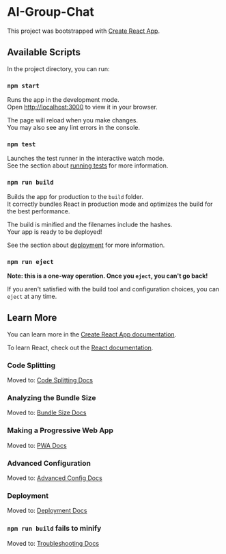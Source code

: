# AI-Group-Chat

This project was bootstrapped with [Create React App](https://github.com/facebook/create-react-app).

## Available Scripts

In the project directory, you can run:

### `npm start`

Runs the app in the development mode.  
Open [http://localhost:3000](http://localhost:3000) to view it in your browser.

The page will reload when you make changes.  
You may also see any lint errors in the console.

### `npm test`

Launches the test runner in the interactive watch mode.  
See the section about [running tests](https://facebook.github.io/create-react-app/docs/running-tests) for more information.

### `npm run build`

Builds the app for production to the `build` folder.  
It correctly bundles React in production mode and optimizes the build for the best performance.

The build is minified and the filenames include the hashes.  
Your app is ready to be deployed!

See the section about [deployment](https://facebook.github.io/create-react-app/docs/deployment) for more information.

### `npm run eject`

**Note: this is a one-way operation. Once you `eject`, you can't go back!**

If you aren't satisfied with the build tool and configuration choices, you can `eject` at any time.

## Learn More

You can learn more in the [Create React App documentation](https://facebook.github.io/create-react-app/docs/getting-started).

To learn React, check out the [React documentation](https://reactjs.org/).

### Code Splitting  
Moved to: [Code Splitting Docs](https://facebook.github.io/create-react-app/docs/code-splitting)

### Analyzing the Bundle Size  
Moved to: [Bundle Size Docs](https://facebook.github.io/create-react-app/docs/analyzing-the-bundle-size)

### Making a Progressive Web App  
Moved to: [PWA Docs](https://facebook.github.io/create-react-app/docs/making-a-progressive-web-app)

### Advanced Configuration  
Moved to: [Advanced Config Docs](https://facebook.github.io/create-react-app/docs/advanced-configuration)

### Deployment  
Moved to: [Deployment Docs](https://facebook.github.io/create-react-app/docs/deployment)

### `npm run build` fails to minify  
Moved to: [Troubleshooting Docs](https://facebook.github.io/create-react-app/docs/troubleshooting#npm-run-build-fails-to-minify)
